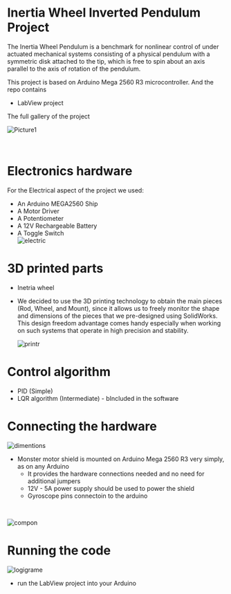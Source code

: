 
# Inertia Wheel Inverted Pendulum Project 

The Inertia Wheel Pendulum is a benchmark for nonlinear control of under actuated mechanical systems consisting of a physical pendulum with a symmetric disk attached to the tip, which is free to spin about an axis parallel to the axis of rotation of the pendulum.   


This project is based on Arduino Mega 2560 R3 microcontroller. And the repo contains 
- LabView project 


 
The full gallery of the project<br>

![Picture1](https://user-images.githubusercontent.com/81086263/145449348-962f33fc-16b9-4635-807e-7153ca9dbfa2.png)

<br>


# Electronics hardware
For the Electrical aspect of the project we used:
- An Arduino MEGA2560 Ship
- A Motor Driver
- A Potentiometer
- A 12V Rechargeable Battery
- A Toggle Switch
<br>![electric](https://user-images.githubusercontent.com/81086263/145450894-e02cadcf-2e8a-415b-82bf-997c9c612dde.PNG)

# 3D printed parts
-  Inetria wheel 
- We decided to use the 3D printing technology to obtain the main pieces
(Rod, Wheel, and Mount), since it allows us to freely monitor the shape
and dimensions of the pieces that we pre-designed using SolidWorks.
This design freedom advantage comes handy especially when working
on such systems that operate in high precision and stability.<br>

   ![printr](https://user-images.githubusercontent.com/81086263/145453000-0c4e3439-5431-446d-8820-3ccd8b758ec8.PNG)

# Control algorithm
 - PID (Simple)
 - LQR algorithm (Intermediate) - bIncluded in the software
 

# Connecting the hardware
![dimentions](https://user-images.githubusercontent.com/81086263/145453367-9ce5cd2c-0ce1-43b3-aa1b-7973a4b4e71d.PNG)
<br>
 - Monster motor shield is mounted on Arduino Mega 2560 R3 very simply, as on any Arduino
    - It provides the hardware connections needed and no need for additional jumpers
    - 12V - 5A power supply should be used to power the shield
    - Gyroscope pins connectoin to the arduino
<br>

   ![compon](https://user-images.githubusercontent.com/81086263/145453761-268ec900-bdc0-49ff-8ebc-5e79a5db9007.PNG)
<br>

 


# Running the code
![logigrame](https://user-images.githubusercontent.com/81086263/145452056-f35c552d-ec08-4999-91f0-cbe766e45f99.PNG)
<br>
 - run the LabView project into your Arduino
